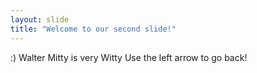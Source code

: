 ```yaml
---
layout: slide
title: "Welcome to our second slide!"
---
```

:) Walter Mitty is very Witty
Use the left arrow to go back!
